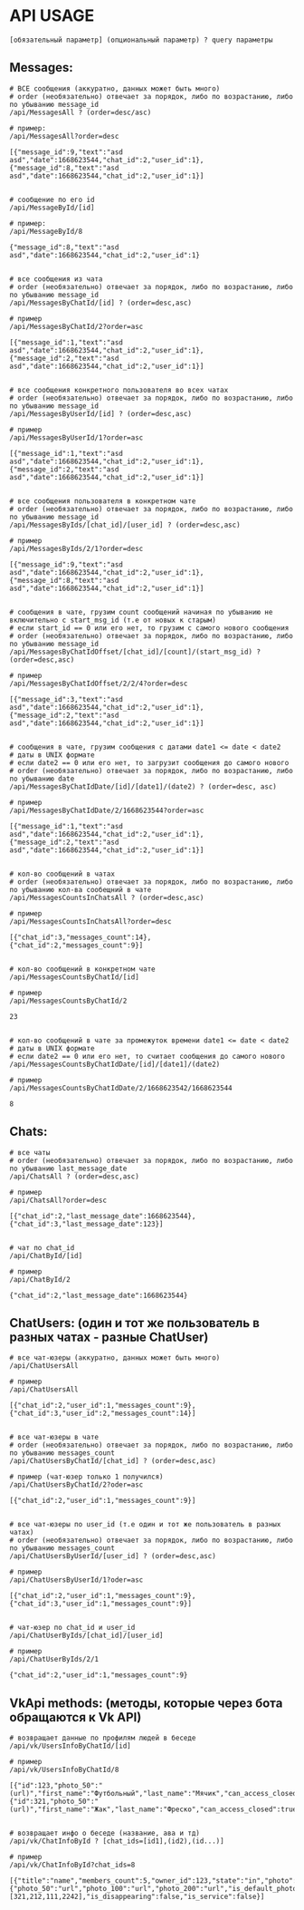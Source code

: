 API USAGE
=========

	[обязательный параметр] (опциональный параметр) ? query параметры

Messages:
---------

	# ВСЕ сообщения (аккуратно, данных может быть много)
	# order (необязательно) отвечает за порядок, либо по возрастанию, либо по убыванию message_id
	/api/MessagesAll ? (order=desc/asc)

	# пример:
	/api/MessagesAll?order=desc

	[{"message_id":9,"text":"asd asd","date":1668623544,"chat_id":2,"user_id":1},
	{"message_id":8,"text":"asd asd","date":1668623544,"chat_id":2,"user_id":1}]


	# сообщение по его id
	/api/MessageById/[id]

	# пример:
	/api/MessageById/8

	{"message_id":8,"text":"asd asd","date":1668623544,"chat_id":2,"user_id":1}


	# все сообщения из чата
	# order (необязательно) отвечает за порядок, либо по возрастанию, либо по убыванию message_id
	/api/MessagesByChatId/[id] ? (order=desc,asc)

	# пример
	/api/MessagesByChatId/2?order=asc

	[{"message_id":1,"text":"asd asd","date":1668623544,"chat_id":2,"user_id":1},
	{"message_id":2,"text":"asd asd","date":1668623544,"chat_id":2,"user_id":1}]


	# все сообщения конкретного пользователя во всех чатах
	# order (необязательно) отвечает за порядок, либо по возрастанию, либо по убыванию message_id
	/api/MessagesByUserId/[id] ? (order=desc,asc)

	# пример
	/api/MessagesByUserId/1?order=asc

	[{"message_id":1,"text":"asd asd","date":1668623544,"chat_id":2,"user_id":1},
	{"message_id":2,"text":"asd asd","date":1668623544,"chat_id":2,"user_id":1}]


	# все сообщения пользователя в конкретном чате
	# order (необязательно) отвечает за порядок, либо по возрастанию, либо по убыванию message_id
	/api/MessagesByIds/[chat_id]/[user_id] ? (order=desc,asc)

	# пример
	/api/MessagesByIds/2/1?order=desc

	[{"message_id":9,"text":"asd asd","date":1668623544,"chat_id":2,"user_id":1},
	{"message_id":8,"text":"asd asd","date":1668623544,"chat_id":2,"user_id":1}]


	# сообщения в чате, грузим count сообщений начиная по убыванию не включительно с start_msg_id (т.е от новых к старым)
	# если start_id == 0 или его нет, то грузим с самого нового сообщения
	# order (необязательно) отвечает за порядок, либо по возрастанию, либо по убыванию message_id
	/api/MessagesByChatIdOffset/[chat_id]/[count]/(start_msg_id) ? (order=desc,asc)

	# пример
	/api/MessagesByChatIdOffset/2/2/4?order=desc

	[{"message_id":3,"text":"asd asd","date":1668623544,"chat_id":2,"user_id":1},
	{"message_id":2,"text":"asd asd","date":1668623544,"chat_id":2,"user_id":1}]


	# сообщения в чате, грузим сообщения с датами date1 <= date < date2
	# даты в UNIX формате
	# если date2 == 0 или его нет, то загрузит сообщения до самого нового
	# order (необязательно) отвечает за порядок, либо по возрастанию, либо по убыванию date
	/api/MessagesByChatIdDate/[id]/[date1]/(date2) ? (order=desc, asc)

	# пример
	/api/MessagesByChatIdDate/2/1668623544?order=asc

	[{"message_id":1,"text":"asd asd","date":1668623544,"chat_id":2,"user_id":1},
	{"message_id":2,"text":"asd asd","date":1668623544,"chat_id":2,"user_id":1}]


	# кол-во сообщений в чатах
	# order (необязательно) отвечает за порядок, либо по возрастанию, либо по убыванию кол-ва сообещний в чате
	/api/MessagesCountsInChatsAll ? (order=desc,asc)

	# пример
	/api/MessagesCountsInChatsAll?order=desc

	[{"chat_id":3,"messages_count":14},
	{"chat_id":2,"messages_count":9}]

	
	# кол-во сообщений в конкретном чате
	/api/MessagesCountsByChatId/[id]

	# пример
	/api/MessagesCountsByChatId/2

	23


	# кол-во сообщений в чате за промежуток времени date1 <= date < date2
	# даты в UNIX формате
	# если date2 == 0 или его нет, то считает сообщения до самого нового
	/api/MessagesCountsByChatIdDate/[id]/[date1]/(date2)

	# пример
	/api/MessagesCountsByChatIdDate/2/1668623542/1668623544

	8

Chats:
------

	# все чаты
	# order (необязательно) отвечает за порядок, либо по возрастанию, либо по убыванию last_message_date
	/api/ChatsAll ? (order=desc,asc)

	# пример
	/api/ChatsAll?order=desc

	[{"chat_id":2,"last_message_date":1668623544},
	{"chat_id":3,"last_message_date":123}]


	# чат по chat_id
	/api/ChatById/[id]

	# пример
	/api/ChatById/2

	{"chat_id":2,"last_message_date":1668623544}


ChatUsers: (один и тот же пользователь в разных чатах - разные ChatUser)
------------------------------------------------------------------------

	# все чат-юзеры (аккуратно, данных может быть много)
	/api/ChatUsersAll

	# пример
	/api/ChatUsersAll

	[{"chat_id":2,"user_id":1,"messages_count":9},
	{"chat_id":3,"user_id":2,"messages_count":14}]

	
	# все чат-юзеры в чате
	# order (необязательно) отвечает за порядок, либо по возрастанию, либо по убыванию messages_count
	/api/ChatUsersByChatId/[chat_id] ? (order=desc,asc)

	# пример (чат-юзер только 1 получился)
	/api/ChatUsersByChatId/2?oder=asc

	[{"chat_id":2,"user_id":1,"messages_count":9}]


	# все чат-юзеры по user_id (т.е один и тот же пользователь в разных чатах)
	# order (необязательно) отвечает за порядок, либо по возрастанию, либо по убыванию messages_count
	/api/ChatUsersByUserId/[user_id] ? (order=desc,asc)

	# пример
	/api/ChatUsersByUserId/1?oder=asc

	[{"chat_id":2,"user_id":1,"messages_count":9},
	{"chat_id":3,"user_id":1,"messages_count":9}]


	# чат-юзер по chat_id и user_id
	/api/ChatUserByIds/[chat_id]/[user_id]

	# пример
	/api/ChatUserByIds/2/1

	{"chat_id":2,"user_id":1,"messages_count":9}


VkApi methods: (методы, которые через бота обращаются к Vk API)
---------------------------------------------------------------

	# возвращает данные по профилям людей в беседе
	/api/vk/UsersInfoByChatId/[id]

	# пример
	/api/vk/UsersInfoByChatId/8

	[{"id":123,"photo_50":"(url)","first_name":"Футбольный","last_name":"Мячик","can_access_closed":true,"is_closed":true},
	{"id":321,"photo_50":"(url)","first_name":"Жак","last_name":"Фреско","can_access_closed":true,"is_closed":true}]

	
	# возвращает инфо о беседе (название, ава и тд)
	/api/vk/ChatInfoById ? [chat_ids=[id1],(id2),(id...)]

	# пример
	/api/vk/ChatInfoById?chat_ids=8

	[{"title":"name","members_count":5,"owner_id":123,"state":"in","photo":{"photo_50":"url","photo_100":"url","photo_200":"url","is_default_photo":false,"is_default_call_photo":false},"active_ids":[321,212,111,2242],"is_disappearing":false,"is_service":false}]









	



